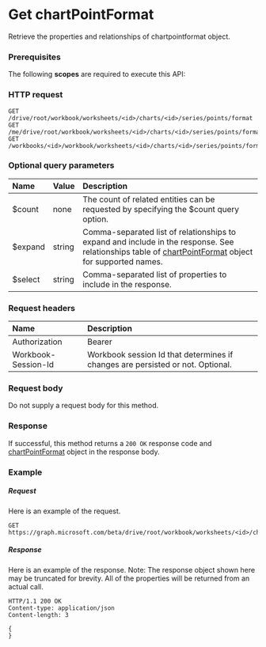 # Get chartPointFormat

Retrieve the properties and relationships of chartpointformat object.
### Prerequisites
The following **scopes** are required to execute this API: 
### HTTP request
<!-- { "blockType": "ignored" } -->
```http
GET /drive/root/workbook/worksheets/<id>/charts/<id>/series/points/format
GET /me/drive/root/workbook/worksheets/<id>/charts/<id>/series/points/format
GET /workbooks/<id>/workbook/worksheets/<id>/charts/<id>/series/points/format
```
### Optional query parameters
|Name|Value|Description|
|:---------------|:--------|:-------|
|$count|none|The count of related entities can be requested by specifying the $count query option.|
|$expand|string|Comma-separated list of relationships to expand and include in the response. See relationships table of [chartPointFormat](../resources/chartpointformat.md) object for supported names. |
|$select|string|Comma-separated list of properties to include in the response.|

### Request headers
| Name      |Description|
|:----------|:----------|
| Authorization  | Bearer <code>|
| Workbook-Session-Id  | Workbook session Id that determines if changes are persisted or not. Optional.|

### Request body
Do not supply a request body for this method.
### Response
If successful, this method returns a `200 OK` response code and [chartPointFormat](../resources/chartpointformat.md) object in the response body.
### Example
##### Request
Here is an example of the request.
<!-- {
  "blockType": "request",
  "name": "get_chartpointformat"
}-->
```http
GET https://graph.microsoft.com/beta/drive/root/workbook/worksheets/<id>/charts/<id>/series/points/format
```
##### Response
Here is an example of the response. Note: The response object shown here may be truncated for brevity. All of the properties will be returned from an actual call.
<!-- {
  "blockType": "response",
  "truncated": true,
  "@odata.type": "microsoft.graph.chartpointformat"
} -->
```http
HTTP/1.1 200 OK
Content-type: application/json
Content-length: 3

{
}
```

<!-- uuid: 8fcb5dbc-d5aa-4681-8e31-b001d5168d79
2015-10-25 14:57:30 UTC -->
<!-- {
  "type": "#page.annotation",
  "description": "Get chartPointFormat",
  "keywords": "",
  "section": "documentation",
  "tocPath": ""
}-->